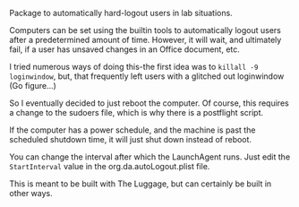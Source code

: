 Package to automatically hard-logout users in lab situations.

Computers can be set using the builtin tools to automatically logout users
after a predetermined amount of time. However, it will wait, and ultimately
fail, if a user has unsaved changes in an Office document, etc.

I tried numerous ways of doing this-the first idea was to ```killall -9
loginwindow```, but, that frequently left users with a glitched out loginwindow
(Go figure...)

So I eventually decided to just reboot the computer. Of course, this requires
a change to the sudoers file, which is why there is a postflight script.

If the computer has a power schedule, and the machine is past the scheduled shutdown time, it will just shut down instead of reboot.

You can change the interval after which the LaunchAgent runs. Just edit the ```StartInterval``` value in the org.da.autoLogout.plist file.

This is meant to be built with The Luggage, but can certainly be built in other
ways.